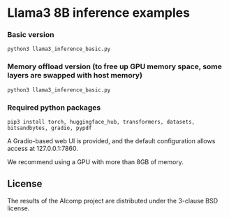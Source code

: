 # Llama3 8B inference examples

### Basic version

    python3 llama3_inference_basic.py

### Memory offload version (to free up GPU memory space, some layers are swapped with host memory)

    python3 llama3_inference_basic.py

### Required python packages

    pip3 install torch, huggingface_hub, transformers, datasets, bitsandbytes, gradio, pypdf

A Gradio-based web UI is provided, and the default configuration allows access at 127.0.0.1:7860.

We recommend using a GPU with more than 8GB of memory.

## License

The results of the AIcomp project are distributed under the 3-clause BSD license.
